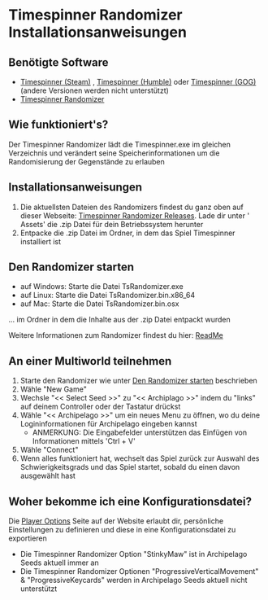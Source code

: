 # Timespinner Randomizer Installationsanweisungen

## Benötigte Software

- [Timespinner (Steam)](https://store.steampowered.com/app/368620/Timespinner/)
  , [Timespinner (Humble)](https://www.humblebundle.com/store/timespinner)
  oder [Timespinner (GOG)](https://www.gog.com/game/timespinner) (andere Versionen werden nicht unterstützt)
- [Timespinner Randomizer](https://github.com/Jarno458/TsRandomizer)

## Wie funktioniert's?

Der Timespinner Randomizer lädt die Timespinner.exe im gleichen Verzeichnis und verändert seine Speicherinformationen um
die Randomisierung der Gegenstände zu erlauben

## Installationsanweisungen

1. Die aktuellsten Dateien des Randomizers findest du ganz oben auf dieser
   Webseite: [Timespinner Randomizer Releases](https://github.com/Jarno458/TsRandomizer/releases). Lade dir unter '
   Assets' die .zip Datei für dein Betriebssystem herunter
2. Entpacke die .zip Datei im Ordner, in dem das Spiel Timespinner installiert ist

## Den Randomizer starten

- auf Windows: Starte die Datei TsRandomizer.exe
- auf Linux: Starte die Datei TsRandomizer.bin.x86_64
- auf Mac: Starte die Datei TsRandomizer.bin.osx

... im Ordner in dem die Inhalte aus der .zip Datei entpackt wurden

Weitere Informationen zum Randomizer findest du hier: [ReadMe](https://github.com/Jarno458/TsRandomizer)

## An einer Multiworld teilnehmen

1. Starte den Randomizer wie unter [Den Randomizer starten](#Den-Randomizer-starten) beschrieben
2. Wähle "New Game"
3. Wechsle "<< Select Seed >>" zu "<< Archiplago >>" indem du "links" auf deinem Controller oder der Tastatur drückst
4. Wähle "<< Archipelago >>" um ein neues Menu zu öffnen, wo du deine Logininformationen für Archipelago eingeben kannst
    * ANMERKUNG: Die Eingabefelder unterstützen das Einfügen von Informationen mittels 'Ctrl + V'
5. Wähle "Connect"
6. Wenn alles funktioniert hat, wechselt das Spiel zurück zur Auswahl des Schwierigkeitsgrads und das Spiel startet,
   sobald du einen davon ausgewählt hast

## Woher bekomme ich eine Konfigurationsdatei?

Die [Player Options](https://archipelago.gg/games/Timespinner/player-options) Seite auf der Website erlaubt dir,
persönliche Einstellungen zu definieren und diese in eine Konfigurationsdatei zu exportieren

* Die Timespinner Randomizer Option "StinkyMaw" ist in Archipelago Seeds aktuell immer an
* Die Timespinner Randomizer Optionen "ProgressiveVerticalMovement" & "ProgressiveKeycards" werden in Archipelago Seeds
  aktuell nicht unterstützt
